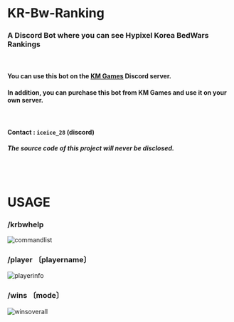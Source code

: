 # KR-Bw-Ranking

### A Discord Bot where you can see Hypixel Korea BedWars Rankings

&nbsp;

#### You can use this bot on the [KM Games](https://discord.com/invite/qeFt5XU) Discord server.

#### In addition, you can purchase this bot from KM Games and use it on your own server.

&nbsp;

#### Contact : `iceice_28` (discord)

##### The source code of this project will never be disclosed.

#

&nbsp;

# USAGE

### /krbwhelp

![commandlist](./img/commandlist.jpg)
&nbsp;

### /player&nbsp;〔playername〕

![playerinfo](./img/playerinfo.jpg)
&nbsp;

### /wins&nbsp;〔mode〕

![winsoverall](./img/winsoverall.jpg)  
&nbsp;
